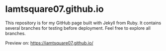 # Iamtsquare07.github.io
This repository is for my GitHub page built with Jekyll from Ruby. It contains several branches for testing before deployment.
Feel free to explore all branches.

Preview on: https://iamtsquare07.github.io/
